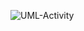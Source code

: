 ![UML-Activity](http://www.plantuml.com/plantuml/proxy?cache=no&src=raw.githubusercontent.com/oleksandrblazhko/ai-212-zelinska/branchForlab7/2-SoftwareDesign/2.7-PlantUML/DataModel.puml)
